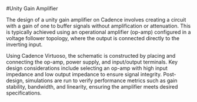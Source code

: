 #Unity Gain Amplifier


The design of a unity gain amplifier on Cadence involves creating a circuit with a gain of one to buffer signals without amplification or attenuation. This is typically achieved using an operational amplifier (op-amp) configured in a voltage follower topology, where the output is connected directly to the inverting input.  

Using Cadence Virtuoso, the schematic is constructed by placing and connecting the op-amp, power supply, and input/output terminals. Key design considerations include selecting an op-amp with high input impedance and low output impedance to ensure signal integrity. Post-design, simulations are run to verify performance metrics such as gain stability, bandwidth, and linearity, ensuring the amplifier meets desired specifications.
